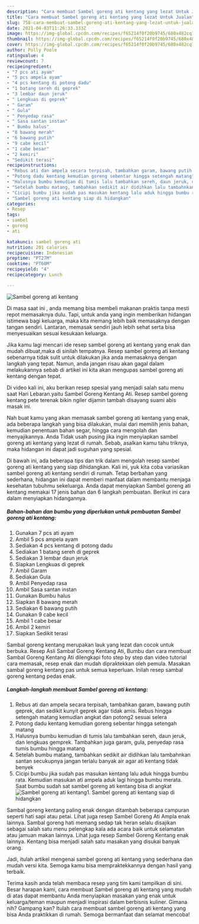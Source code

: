 ```yaml
---
description: "Cara membuat Sambel goreng ati kentang yang lezat Untuk Jualan"
title: "Cara membuat Sambel goreng ati kentang yang lezat Untuk Jualan"
slug: 758-cara-membuat-sambel-goreng-ati-kentang-yang-lezat-untuk-jualan
date: 2021-04-03T11:26:33.333Z
image: https://img-global.cpcdn.com/recipes/f65214f0f20b9745/680x482cq70/sambel-goreng-ati-kentang-foto-resep-utama.jpg
thumbnail: https://img-global.cpcdn.com/recipes/f65214f0f20b9745/680x482cq70/sambel-goreng-ati-kentang-foto-resep-utama.jpg
cover: https://img-global.cpcdn.com/recipes/f65214f0f20b9745/680x482cq70/sambel-goreng-ati-kentang-foto-resep-utama.jpg
author: Polly Poole
ratingvalue: 4
reviewcount: 7
recipeingredient:
- "7 pcs ati ayam"
- "5 pcs ampela ayam"
- "4 pcs kentang di potong dadu"
- "1 batang sereh di geprek"
- "3 lembar daun jeruk"
- " Lengkuas di geprek"
- " Garam"
- " Gula"
- " Penyedap rasa"
- " Sasa santan instan"
- " Bumbu halus"
- "8 bawang merah"
- "6 bawang putih"
- "9 cabe kecil"
- "1 cabe besar"
- "2 kemiri"
- "Sedikit terasi"
recipeinstructions:
- "Rebus ati dan ampela secara terpisah, tambahkan garam, bawang putih geprek, dan sedikit kunyit geprek agar tidak amis. Rebus hingga setengah matang kemudian angkat dan potong2 sesuai selera"
- "Potong dadu kentang kemudian goreng sebentar hingga setengah matang"
- "Halusnya bumbu kemudian di tumis lalu tambahkan sereh, daun jeruk, dan lengkuas gemprek. Tambahkan juga garam, gula, penyedap rasa tumis bumbu hingga matang"
- "Setelah bumbu matang, tambahkan sedikit air didihkan lalu tambahnkan santan secukupnya jangan terlalu banyak air agar ati kentang tidak benyek"
- "Cicipi bumbu jika sudah pas masukan kentang lalu aduk hingga bumbu rata. Kemudian masukan ati ampela aduk lagi hingga bumbu merata. Saat bumbu sudah sat sambel goreng ati kentang bisa di angkat"
- "Sambel goreng ati kentang siap di hidangkan"
categories:
- Resep
tags:
- sambel
- goreng
- ati

katakunci: sambel goreng ati 
nutrition: 201 calories
recipecuisine: Indonesian
preptime: "PT27M"
cooktime: "PT60M"
recipeyield: "4"
recipecategory: Lunch

---
```



![Sambel goreng ati kentang](https://img-global.cpcdn.com/recipes/f65214f0f20b9745/680x482cq70/sambel-goreng-ati-kentang-foto-resep-utama.jpg)

Di masa  saat ini , anda memang bisa membeli makanan praktis tanpa mesti repot memasaknya dulu. Tapi, untuk anda yang ingin memberikan hidangan istimewa bagi keluarga, maka kita memang lebih baik memasaknya dengan tangan sendiri. Lantaran, memasak sendiri jauh lebih sehat serta bisa menyesuaikan sesuai kesukaan keluarga.

Jika kamu lagi mencari ide resep sambel goreng ati kentang yang enak dan mudah dibuat,maka di sinilah tempatnya. Resep sambel goreng ati kentang  sebenarnya tidak sulit untuk dilakukan jika anda memasaknya dengan langkah yang tepat. Namun, anda jangan risau akan gagal dalam melakukannya 
sebab di artikel ini kita akan mengupas sambel goreng ati kentang dengan tepat.  

Di video kali ini, aku berikan resep spesial yang menjadi salah satu menu saat Hari Lebaran.yaitu Sambel Goreng Kentang Ati. Resep sambel goreng kentang pete terenak bikin ngiler dijamin tambah disayang suami abis masak ini.

Nah buat kamu yang akan memasak sambel goreng ati kentang yang enak, ada beberapa langkah yang bisa dilakukan, mulai dari memilih jenis bahan, kemudian penentuan bahan segar, hingga cara mengolah dan menyajikannya. Anda Tidak usah pusing jika ingin menyiapkan sambel goreng ati kentang yang lezat di rumah. Sebab, asalkan kamu  tahu triknya, maka hidangan ini dapat jadi suguhan yang spesial.

Di bawah ini, ada beberapa tips dan trik dalam mengolah resep sambel goreng ati kentang yang siap dihidangkan. Kali ini, yuk kita coba variasikan sambel goreng ati kentang sendiri di rumah. Tetap berbahan yang sederhana, hidangan ini dapat memberi manfaat dalam membantu menjaga kesehatan tubuhmu sekeluarga. Anda dapat menyiapkan Sambel goreng ati kentang memakai 17 jenis bahan dan 6 langkah pembuatan. Berikut ini cara dalam menyiapkan hidangannya.

<!--inarticleads1-->

##### Bahan-bahan dan bumbu yang diperlukan untuk pembuatan Sambel goreng ati kentang:

1. Gunakan 7 pcs ati ayam
1. Ambil 5 pcs ampela ayam
1. Sediakan 4 pcs kentang di potong dadu
1. Sediakan 1 batang sereh di geprek
1. Sediakan 3 lembar daun jeruk
1. Siapkan  Lengkuas di geprek
1. Ambil  Garam
1. Sediakan  Gula
1. Ambil  Penyedap rasa
1. Ambil  Sasa santan instan
1. Gunakan  Bumbu halus
1. Siapkan 8 bawang merah
1. Sediakan 6 bawang putih
1. Gunakan 9 cabe kecil
1. Ambil 1 cabe besar
1. Ambil 2 kemiri
1. Siapkan Sedikit terasi


Sambal goreng kentang merupakan lauk yang lezat dan cocok untuk berbuka. Resep Asli Sambal Goreng Kentang Ati, Bumbu dan cara membuat Sambal Goreng Kentang Ati dilengkapi foto step by step dan video tutorial cara memasak, resep enak dan mudah dipraktekkan oleh pemula. Masakan sambal goreng kentang pas untuk semua keperluan. Inilah resep sambal goreng kentang pedas enak. 

<!--inarticleads2-->

##### Langkah-langkah membuat Sambel goreng ati kentang:

1. Rebus ati dan ampela secara terpisah, tambahkan garam, bawang putih geprek, dan sedikit kunyit geprek agar tidak amis. Rebus hingga setengah matang kemudian angkat dan potong2 sesuai selera
1. Potong dadu kentang kemudian goreng sebentar hingga setengah matang
1. Halusnya bumbu kemudian di tumis lalu tambahkan sereh, daun jeruk, dan lengkuas gemprek. Tambahkan juga garam, gula, penyedap rasa tumis bumbu hingga matang
1. Setelah bumbu matang, tambahkan sedikit air didihkan lalu tambahnkan santan secukupnya jangan terlalu banyak air agar ati kentang tidak benyek
1. Cicipi bumbu jika sudah pas masukan kentang lalu aduk hingga bumbu rata. Kemudian masukan ati ampela aduk lagi hingga bumbu merata. Saat bumbu sudah sat sambel goreng ati kentang bisa di angkat
<img src="//assets-global.cpcdn.com/assets/icons/button_play-2c75c40dde080a61004c1f40b05d8f140eaff45d7e9e6481dc71c63d2e7c4909.png" alt="Sambel goreng ati kentang">1. Sambel goreng ati kentang siap di hidangkan


Sambal goreng kentang paling enak dengan ditambah beberapa campuran seperti hati sapi atau petai. Lihat juga resep Sambel Goreng Ati Ampla enak lainnya. Sambal goreng hati memang sedap tak heran selalu disajikan sebagai salah satu menu pelengkap kala ada acara baik untuk selamatan atau jamuan makan lainnya. Lihat juga resep Sambel Goreng Kentang enak lainnya. Kentang bisa menjadi salah satu masakan yang disukai banyak orang. 

Jadi, itulah artikel mengenai  sambel goreng ati kentang  yang sederhana dan mudah versi kita. Semoga kamu bisa mempraktekkannya dengan hasil yang terbaik. 

Terima kasih anda telah membaca resep yang tim kami tampilkan di sini. Besar harapan kami, cara membuat  Sambel goreng ati kentang yang mudah di atas dapat membantu Anda menyiapkan masakan yang enak untuk keluarga/teman maupun menjadi inspirasi dalam berbisnis kuliner. Gimana nih? Gampang kan? Itulah cara membuat sambel goreng ati kentang yang bisa Anda praktikkan di rumah. Semoga bermanfaat dan selamat mencoba!

